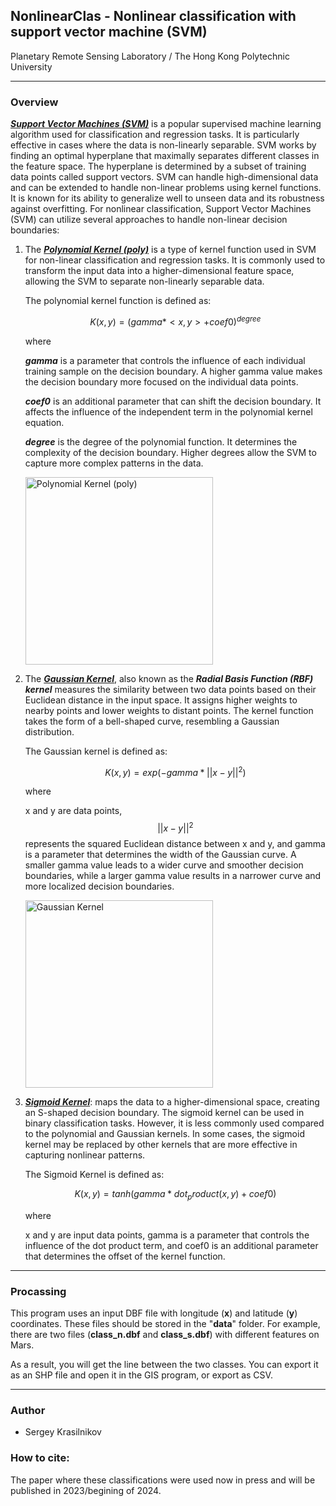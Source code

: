 ## NonlinearClas - Nonlinear classification with support vector machine (SVM)
Planetary Remote Sensing Laboratory / The Hong Kong Polytechnic University

---
### Overview
***[Support Vector Machines (SVM)](https://en.wikipedia.org/wiki/Support_vector_machine "SVM")*** is a popular 
supervised machine learning algorithm used for classification and regression tasks. It is particularly effective in 
cases where the data is non-linearly separable. SVM works by finding an optimal hyperplane that maximally separates 
different classes in the feature space. The hyperplane is determined by a subset of training data points called 
support vectors. SVM can handle high-dimensional data and can be extended to handle non-linear problems using kernel 
functions. It is known for its ability to generalize well to unseen data and its robustness against overfitting. For 
nonlinear classification, Support Vector Machines (SVM) can utilize several approaches to handle non-linear decision 
boundaries:

1. The ***[Polynomial Kernel (poly)](https://en.wikipedia.org/wiki/Polynomial_kernel "poly")*** is a type of kernel 
function used in SVM for non-linear classification and regression tasks. It is commonly used to transform the input 
data into a higher-dimensional feature space, allowing the SVM to separate non-linearly separable data.

    The polynomial kernel function is defined as:

    $$
    K(x, y) = (gamma * <x, y> + coef0)^{degree}
    $$

    where

    ***gamma*** is a parameter that controls the influence of each individual training sample on the decision boundary. 
A higher gamma value makes the decision boundary more focused on the individual data points.
    
    ***coef0*** is an additional parameter that can shift the decision boundary. It affects the influence of the 
independent term in the polynomial kernel equation.

    ***degree*** is the degree of the polynomial function. It determines the complexity of the decision boundary. Higher degrees allow the SVM to capture more complex patterns in the data.



    <image src="/data/output/images/SVM_rbf.png" width="300" alt="Polynomial Kernel (poly)">


2. The 
***[Gaussian Kernel](https://towardsdatascience.com/radial-basis-function-rbf-kernel-the-go-to-kernel-acf0d22c798a "rbf")***, 
also known as the ***Radial Basis Function (RBF) kernel*** measures the similarity between two data points based on 
their Euclidean distance in the input space. It assigns higher weights to nearby points and lower weights to distant 
points. The kernel function takes the form of a bell-shaped curve, resembling a Gaussian distribution.

    The Gaussian kernel is defined as:

    $$
    K(x, y) = exp(-gamma * ||x - y||^2)
    $$

    where

    x and y are data points, $$||x - y||^2$$ represents the squared Euclidean distance between x and y, and gamma is a 
parameter that determines the width of the Gaussian curve. A smaller gamma value leads to a wider curve and smoother 
decision boundaries, while a larger gamma value results in a narrower curve and more localized decision boundaries.

    
    <image src="/data/output/images/SVM_rbf.png" width="300" alt="Gaussian Kernel">

3. ***[Sigmoid Kernel](https://en.wikipedia.org/wiki/Sigmoid_function "sigmoid")***: maps the data to a 
higher-dimensional space, creating an S-shaped decision boundary. The sigmoid kernel can be used in binary 
classification tasks. However, it is less commonly used compared to the polynomial and Gaussian kernels. In some 
cases, the sigmoid kernel may be replaced by other kernels that are more effective in capturing nonlinear patterns.

    The Sigmoid Kernel is defined as:

    $$
    K(x, y) = tanh(gamma * dot_product(x, y) + coef0)
    $$

    where

    x and y are input data points, gamma is a parameter that controls the influence of the dot product term, and coef0 
is an additional parameter that determines the offset of the kernel function.

---
### Procassing
This program uses an input DBF file with longitude (**x**) and latitude (**y**) coordinates. These files should be stored 
in the "**data**" folder. For example, there are two files (**class_n.dbf** and **class_s.dbf**) with different 
features on Mars.

As a result, you will get the line between the two classes. You can export it as an SHP file and open it in the GIS program, 
or export as CSV.

---
### Author
- Sergey Krasilnikov

### How to cite:
The paper where these classifications were used now in press and will be published in 2023/begining of 2024.